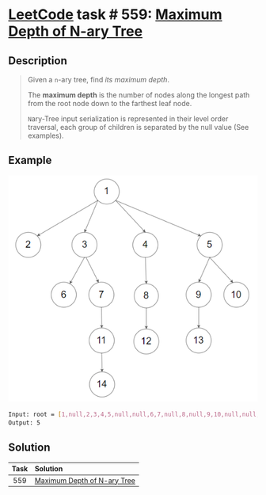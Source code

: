 # [LeetCode][leetcode] task # 559: [Maximum Depth of N-ary Tree][task]

Description
-----------

> Given a `n`-ary tree, find _its maximum depth_.
> 
> The **maximum depth** is the number of nodes along the longest path
> from the root node down to the farthest leaf node.
> 
> `N`ary-Tree input serialization is represented in their level order traversal,
> each group of children is separated by the null value (See examples).

 Example
-------

![graph.png](image/graph.png)

```sh
Input: root = [1,null,2,3,4,5,null,null,6,7,null,8,null,9,10,null,null,11,null,12,null,13,null,null,14]
Output: 5
```

Solution
--------

| Task | Solution                                |
|:----:|:----------------------------------------|
| 559  | [Maximum Depth of N-ary Tree][solution] |


[leetcode]: <http://leetcode.com/>
[task]: <https://leetcode.com/problems/maximum-depth-of-n-ary-tree/>
[solution]: <https://github.com/wellaxis/praxis-leetcode/blob/main/src/main/java/com/witalis/praxis/leetcode/task/h6/p559/option/Practice.java>
